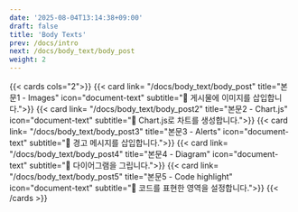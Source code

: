 ```yaml
---
date: '2025-08-04T13:14:38+09:00'
draft: false
title: 'Body Texts'
prev: /docs/intro
next: /docs/body_text/body_post
weight: 2
---
```


{{< cards cols="2">}}
    {{< card link= "/docs/body_text/body_post" title="본문1 - Images" icon="document-text" subtitle="📌 게시물에 이미지를 삽입합니다.">}}
    {{< card link= "/docs/body_text/body_post2" title="본문2 - Chart.js" icon="document-text" subtitle="📌 Chart.js로 차트를 생성합니다.">}}
    {{< card link= "/docs/body_text/body_post3" title="본문3 - Alerts" icon="document-text" subtitle="📌 경고 메시지를 삽입합니다.">}}
    {{< card link= "/docs/body_text/body_post4" title="본문4 - Diagram" icon="document-text" subtitle="📌 다이어그램을 그립니다.">}}
    {{< card link= "/docs/body_text/body_post5" title="본문5 - Code highlight" icon="document-text" subtitle="📌 코드를 표현한 영역을 설정합니다.">}}
{{< /cards >}}